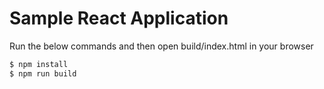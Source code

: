 # Sample React Application

Run the below commands and then open build/index.html in your browser

```bash
$ npm install
$ npm run build
```
